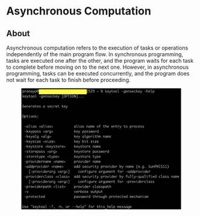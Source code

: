 # Asynchronous Computation

## About

Asynchronous computation refers to the execution of tasks or operations independently of the main program flow. In synchronous programming, tasks are executed one after the other, and the program waits for each task to complete before moving on to the next one. However, in asynchronous programming, tasks can be executed concurrently, and the program does not wait for each task to finish before proceeding.

<figure><img src="../../../.gitbook/assets/image (33).png" alt=""><figcaption></figcaption></figure>
